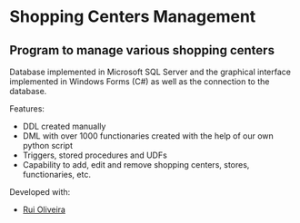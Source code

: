 # Shopping Centers Management

## Program to manage various shopping centers

Database implemented in Microsoft SQL Server and the graphical interface implemented in Windows Forms (C#) as well as the connection to the database.

Features:
- DDL created manually
- DML with over 1000 functionaries created with the help of our own python script
- Triggers, stored procedures and UDFs
- Capability to add, edit and remove shopping centers, stores, functionaries, etc.



Developed with:

- [Rui Oliveira](https://github.com/ruimigueloliveira)
